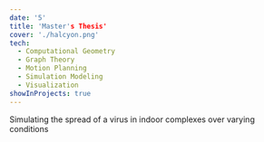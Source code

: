 ```yaml
---
date: '5'
title: 'Master's Thesis'
cover: './halcyon.png'
tech:
  - Computational Geometry
  - Graph Theory
  - Motion Planning
  - Simulation Modeling
  - Visualization
showInProjects: true
---
```


Simulating the spread of a virus in indoor complexes over varying conditions
